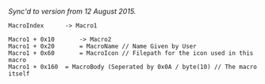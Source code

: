 _Sync'd to version from 12 August 2015._

```
MacroIndex 		-> Macro1

Macro1 + 0x10 		-> Macro2
Macro1 + 0x20 		= MacroName // Name Given by User
Macro1 + 0x60 		= MacroIcon // Filepath for the icon used in this macro
Macro1 + 0x160 	= MacroBody (Seperated by 0x0A / byte(10) // The macro itself
```